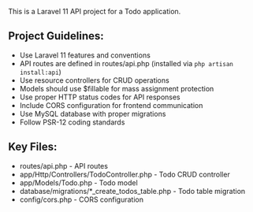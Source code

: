 <!-- Use this file to provide workspace-specific custom instructions to Copilot. For more details, visit https://code.visualstudio.com/docs/copilot/copilot-customization#_use-a-githubcopilotinstructionsmd-file -->

This is a Laravel 11 API project for a Todo application.

## Project Guidelines:
- Use Laravel 11 features and conventions
- API routes are defined in routes/api.php (installed via `php artisan install:api`)
- Use resource controllers for CRUD operations
- Models should use $fillable for mass assignment protection
- Use proper HTTP status codes for API responses
- Include CORS configuration for frontend communication
- Use MySQL database with proper migrations
- Follow PSR-12 coding standards

## Key Files:
- routes/api.php - API routes
- app/Http/Controllers/TodoController.php - Todo CRUD controller
- app/Models/Todo.php - Todo model
- database/migrations/*_create_todos_table.php - Todo table migration
- config/cors.php - CORS configuration
